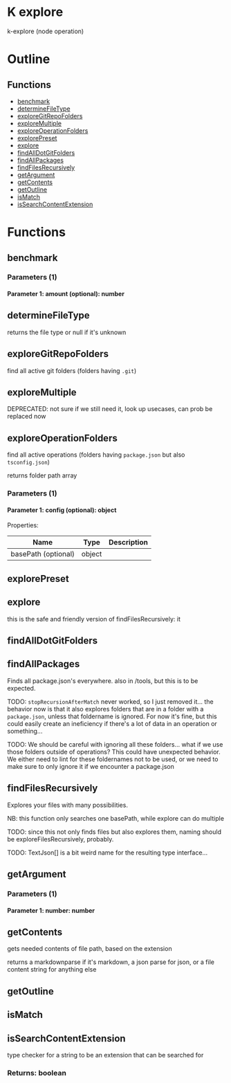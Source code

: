 # K explore

k-explore (node operation)



# Outline

## Functions

- [benchmark](#benchmark)
- [determineFileType](#determineFileType)
- [exploreGitRepoFolders](#exploreGitRepoFolders)
- [exploreMultiple](#exploreMultiple)
- [exploreOperationFolders](#exploreOperationFolders)
- [explorePreset](#explorePreset)
- [explore](#explore)
- [findAllDotGitFolders](#findAllDotGitFolders)
- [findAllPackages](#findAllPackages)
- [findFilesRecursively](#findFilesRecursively)
- [getArgument](#getArgument)
- [getContents](#getContents)
- [getOutline](#getOutline)
- [isMatch](#isMatch)
- [isSearchContentExtension](#isSearchContentExtension)



# Functions

## benchmark

### Parameters (1)

#### Parameter 1: amount (optional): number

## determineFileType

returns the file type or null if it's unknown




## exploreGitRepoFolders

find all active git folders (folders having `.git`)




## exploreMultiple

DEPRECATED: not sure if we still need it, look up usecases, can prob be replaced now




## exploreOperationFolders

find all active operations (folders having `package.json` but also `tsconfig.json`)

returns folder path array




### Parameters (1)

#### Parameter 1: config (optional): object

Properties: 

 | Name | Type | Description |
|---|---|---|
| basePath (optional) | object |  |



## explorePreset

## explore

this is the safe and friendly version of findFilesRecursively: it




## findAllDotGitFolders

## findAllPackages

Finds all package.json's everywhere. also in /tools, but this is to be expected.

TODO: `stopRecursionAfterMatch` never worked, so I just removed it... the behavior now is that it also explores folders that are in a folder with a `package.json`, unless that foldername is ignored. For now it's fine, but this could easily create an ineficiency if there's a lot of data in an operation or something...

TODO: We should be careful with ignoring all these folders... what if we use those folders outside of operations? This could have unexpected behavior. We either need to lint for these foldernames not to be used, or we need to make sure to only ignore it if we encounter a package.json




## findFilesRecursively

Explores your files with many possibilities.

NB: this function only searches one basePath, while explore can do multiple

TODO: since this not only finds files but also explores them, naming should be exploreFilesRecursively, probably.

TODO: TextJson[] is a bit weird name for the resulting type interface...




## getArgument

### Parameters (1)

#### Parameter 1: number: number

## getContents

gets needed contents of file path, based on the extension

returns a markdownparse if it's markdown, a json parse for json, or a file content string for anything else




## getOutline

## isMatch

## isSearchContentExtension

type checker for a string to be an extension that can be searched for


### Returns: boolean

